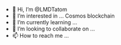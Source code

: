 - 👋 Hi, I’m @LMDTatom
- 👀 I’m interested in ... Cosmos blockchain
- 🌱 I’m currently learning ...
- 💞️ I’m looking to collaborate on ...
- 📫 How to reach me ...

<!---
LMDTatom/LMDTatom is a ✨ special ✨ repository because its `README.md` (this file) appears on your GitHub profile.
You can click the Preview link to take a look at your changes.
--->
